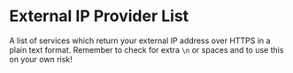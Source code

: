 # External IP Provider List
A list of services which return your external IP address over HTTPS in a plain text format.
Remember to check for extra `\n` or spaces and to use this on your own risk!

